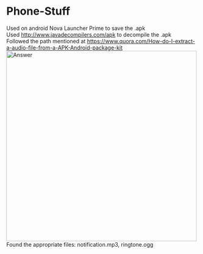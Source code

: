 # Phone-Stuff
Used on android Nova Launcher Prime to save the .apk
\
Used http://www.javadecompilers.com/apk to decompile the .apk
\
Followed the path mentioned at https://www.quora.com/How-do-I-extract-a-audio-file-from-a-APK-Android-package-kit <img width="499" alt="Answer" src="https://user-images.githubusercontent.com/73258263/235814276-4a1c44a3-c331-4f1c-8b55-3cbce0eeaf44.png">
\
Found the appropriate files: notification.mp3, ringtone.ogg
